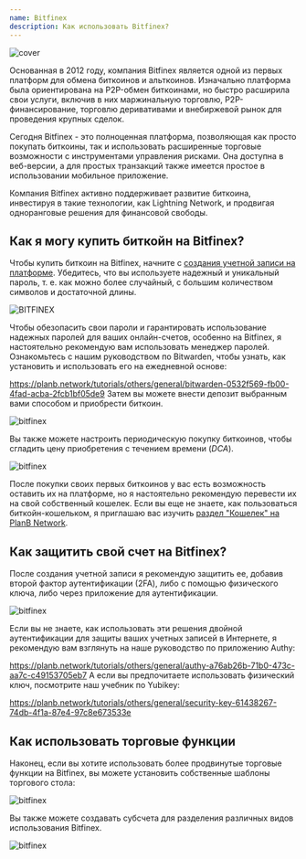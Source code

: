 ```yaml
---
name: Bitfinex
description: Как использовать Bitfinex?
---
```

![cover](assets/cover.webp)

Основанная в 2012 году, компания Bitfinex является одной из первых платформ для обмена биткоинов и альткоинов. Изначально платформа была ориентирована на P2P-обмен биткоинами, но быстро расширила свои услуги, включив в них маржинальную торговлю, P2P-финансирование, торговлю деривативами и внебиржевой рынок для проведения крупных сделок.

Сегодня Bitfinex - это полноценная платформа, позволяющая как просто покупать биткоины, так и использовать расширенные торговые возможности с инструментами управления рисками. Она доступна в веб-версии, а для простых транзакций также имеется простое в использовании мобильное приложение.

Компания Bitfinex активно поддерживает развитие биткоина, инвестируя в такие технологии, как Lightning Network, и продвигая одноранговые решения для финансовой свободы.

## Как я могу купить биткойн на Bitfinex?

Чтобы купить биткоин на Bitfinex, начните с [создания учетной записи на платформе](https://www.bitfinex.com/sign-up/). Убедитесь, что вы используете надежный и уникальный пароль, т. е. как можно более случайный, с большим количеством символов и достаточной длины.

![BITFINEX](assets/notext/01.webp)

Чтобы обезопасить свои пароли и гарантировать использование надежных паролей для ваших онлайн-счетов, особенно на Bitfinex, я настоятельно рекомендую вам использовать менеджер паролей. Ознакомьтесь с нашим руководством по Bitwarden, чтобы узнать, как установить и использовать его на ежедневной основе:

https://planb.network/tutorials/others/general/bitwarden-0532f569-fb00-4fad-acba-2fcb1bf05de9
Затем вы можете внести депозит выбранным вами способом и приобрести биткоин.

![bitfinex](https://youtu.be/z2YlJr9sF20)

Вы также можете настроить периодическую покупку биткоинов, чтобы сгладить цену приобретения с течением времени (*DCA*).

![bitfinex](https://youtu.be/8uoBacYSn08)

После покупки своих первых биткоинов у вас есть возможность оставить их на платформе, но я настоятельно рекомендую перевести их на свой собственный кошелек. Если вы еще не знаете, как пользоваться биткойн-кошельком, я приглашаю вас изучить [раздел "Кошелек" на PlanB Network](https://planb.network/tutorials/wallet).

## Как защитить свой счет на Bitfinex?

После создания учетной записи я рекомендую защитить ее, добавив второй фактор аутентификации (2FA), либо с помощью физического ключа, либо через приложение для аутентификации.

![bitfinex](https://youtu.be/_Ah34kG6tng)

Если вы не знаете, как использовать эти решения двойной аутентификации для защиты ваших учетных записей в Интернете, я рекомендую вам взглянуть на наше руководство по приложению Authy:

https://planb.network/tutorials/others/general/authy-a76ab26b-71b0-473c-aa7c-c49153705eb7
А если вы предпочитаете использовать физический ключ, посмотрите наш учебник по Yubikey:

https://planb.network/tutorials/others/general/security-key-61438267-74db-4f1a-87e4-97c8e673533e
## Как использовать торговые функции

Наконец, если вы хотите использовать более продвинутые торговые функции на Bitfinex, вы можете установить собственные шаблоны торгового стола:

![bitfinex](https://youtu.be/byIyWgLGejI)

Вы также можете создавать субсчета для разделения различных видов использования Bitfinex.

![bitfinex](https://youtu.be/aOBXgcuJ5fI)
